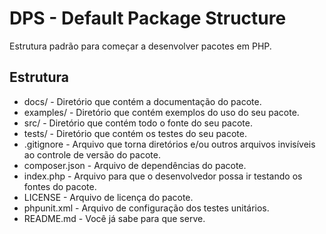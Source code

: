 # DPS - Default Package Structure

Estrutura padrão para começar a desenvolver pacotes em PHP.

## Estrutura

* docs/ - Diretório que contém a documentação do pacote.
* examples/ - Diretório que contém exemplos do uso do seu pacote.
* src/ - Diretório que contém todo o fonte do seu pacote.
* tests/ - Diretório que contém os testes do seu pacote.
* .gitignore - Arquivo que torna diretórios e/ou outros arquivos invisíveis ao controle de versão do pacote.
* composer.json - Arquivo de dependências do pacote.
* index.php - Arquivo para que o desenvolvedor possa ir testando os fontes do pacote.
* LICENSE - Arquivo de licença do pacote.
* phpunit.xml - Arquivo de configuração dos testes unitários.
* README.md - Você já sabe para que serve.  



